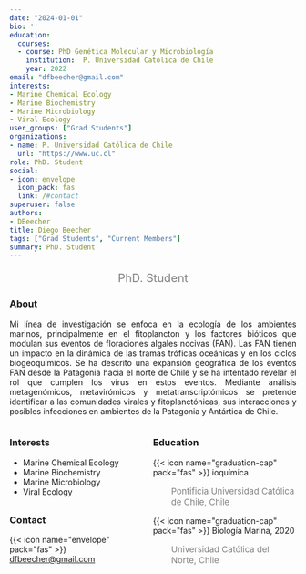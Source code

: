 ```yaml
---
date: "2024-01-01"
bio: ''
education:
  courses:
  - course: PhD Genética Molecular y Microbiología 
    institution:  P. Universidad Católica de Chile
    year: 2022
email: "dfbeecher@gmail.com"
interests:
- Marine Chemical Ecology
- Marine Biochemistry
- Marine Microbiology
- Viral Ecology
user_groups: ["Grad Students"]
organizations:
- name: P. Universidad Católica de Chile
  url: "https://www.uc.cl"
role: PhD. Student
social:
- icon: envelope
  icon_pack: fas
  link: /#contact
superuser: false
authors:
- DBeecher
title: Diego Beecher
tags: ["Grad Students", "Current Members"]
summary: PhD. Student
---
```


<p style="color:grey; font-size:20px; text-align:center;"> PhD. Student </p>

<div style="text-align:justify;">

<h3> About </h3>

Mi línea de investigación se enfoca en la ecología de los ambientes marinos, principalmente en el fitoplancton y los factores bióticos que modulan sus eventos de floraciones algales nocivas (FAN). Las FAN tienen un impacto en la dinámica de las tramas tróficas oceánicas y en los ciclos biogeoquímicos. Se ha descrito una expansión geográfica de los eventos FAN desde la Patagonia hacia el norte de Chile y se ha intentado revelar el rol que cumplen los virus en estos eventos. Mediante análisis metagenómicos, metavirómicos y metatranscriptómicos se pretende identificar a las comunidades virales y fitoplanctónicas, sus interacciones y posibles infecciones en ambientes de la Patagonia y Antártica de Chile. <br>

</div>

<style>
.column-left{
  float: left;
  width: 50%;
  text-align: left;
}
.column-right{
  float: right;
  width: 50%;
  text-align: left;
}
</style>

<div class="column-left">

<h3> Interests </h3>

- Marine Chemical Ecology
- Marine Biochemistry
- Marine Microbiology
- Viral Ecology
<br><br>
</div>

<div class="column-right">

<h3> Education </h3>
{{< icon name="graduation-cap" pack="fas" >}} ioquímica
<p style="color:grey; font-size:15px; padding-left:32px;"> Pontificia Universidad Católica de Chile, Chile  </p>
{{< icon name="graduation-cap" pack="fas" >}} Biología Marina, 2020
<p style="color:grey; font-size:15px; padding-left:32px;"> Universidad Católica del Norte, Chile </p>
<br><br><br>
</div>

<h3> Contact </h3>

{{< icon name="envelope" pack="fas" >}} dfbeecher@gmail.com